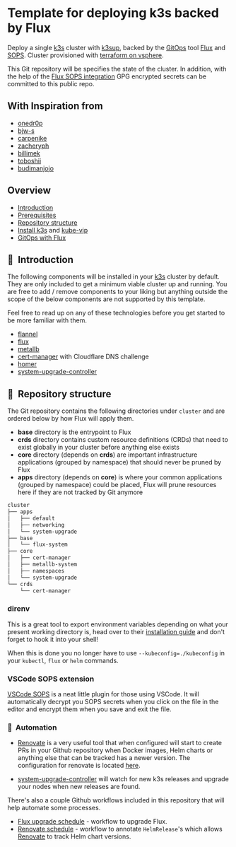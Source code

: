 # Template for deploying k3s backed by Flux

Deploy a single [k3s](https://k3s.io/) cluster with [k3sup](https://github.com/alexellis/k3sup),
backed by the [GitOps](https://www.weave.works/blog/what-is-gitops-really) tool
[Flux](https://toolkit.fluxcd.io/) and [SOPS](https://toolkit.fluxcd.io/guides/mozilla-sops/).
Cluster provisioned with [terraform on vsphere](https://github.com/ahgraber/homelab-terraform).

This Git repository will be specifies the state of the cluster. In addition, with the help of the
[Flux SOPS integration](https://toolkit.fluxcd.io/guides/mozilla-sops/) GPG encrypted secrets can be
committed to this public repo.

## With Inspiration from

- [onedr0p](https://github.com/onedr0p/home-cluster/)
- [bjw-s](https://github.com/bjw-s/k8s-gitops)
- [carpenike](https://github.com/carpenike/k8s-gitops/tree/master/cluster/apps/security)
- [zacheryph](https://github.com/zacheryph/k8s-gitops)
- [billimek](https://github.com/billimek/k8s-gitops)
- [toboshii](https://github.com/toboshii/home-cluster)
- [budimanjojo](https://github.com/budimanjojo/home-cluster)

## Overview

- [Introduction](https://github.com/k8s-at-home/template-cluster-k3s#wave-introduction)
- [Prerequisites](./docs/1-prerequisites.md)
- [Repository structure](https://github.com/k8s-at-home/template-cluster-k3s#open_file_folder-repository-structure)
- [Install k3s](./docs/2-install_k3s_with_ansible.md) and [kube-vip](docs/2a-kube-vip.md)
- [GitOps with Flux](./docs/3-gitops_with_flux.md)

## :wave:&nbsp; Introduction

The following components will be installed in your [k3s](https://k3s.io/) cluster by default. They
are only included to get a minimum viable cluster up and running. You are free to add / remove
components to your liking but anything outside the scope of the below components are not supported
by this template.

Feel free to read up on any of these technologies before you get started to be more familiar with
them.

- [flannel](https://github.com/flannel-io/flannel)
- [flux](https://toolkit.fluxcd.io/)
- [metallb](https://metallb.universe.tf/)
- [cert-manager](https://cert-manager.io/) with Cloudflare DNS challenge
- [homer](https://github.com/bastienwirtz/homer)
- [system-upgrade-controller](https://github.com/rancher/system-upgrade-controller)

## :open_file_folder:&nbsp; Repository structure

The Git repository contains the following directories under `cluster` and are ordered below by how
Flux will apply them.

- **base** directory is the entrypoint to Flux
- **crds** directory contains custom resource definitions (CRDs) that need to exist globally in your
  cluster before anything else exists
- **core** directory (depends on **crds**) are important infrastructure applications (grouped by
  namespace) that should never be pruned by Flux
- **apps** directory (depends on **core**) is where your common applications (grouped by namespace)
  could be placed, Flux will prune resources here if they are not tracked by Git anymore

```txt
cluster
├── apps
│   ├── default
│   ├── networking
│   └── system-upgrade
├── base
│   └── flux-system
├── core
│   ├── cert-manager
│   ├── metallb-system
│   ├── namespaces
│   └── system-upgrade
└── crds
    └── cert-manager
```

### direnv

This is a great tool to export environment variables depending on what your present working
directory is, head over to their [installation guide](https://direnv.net/docs/installation.html) and
don't forget to hook it into your shell!

When this is done you no longer have to use `--kubeconfig=./kubeconfig` in your `kubectl`, `flux` or
`helm` commands.

### VSCode SOPS extension

[VSCode SOPS](https://marketplace.visualstudio.com/items?itemName=signageos.signageos-vscode-sops)
is a neat little plugin for those using VSCode. It will automatically decrypt you SOPS secrets when
you click on the file in the editor and encrypt them when you save and exit the file.

### :robot:&nbsp; Automation

- [Renovate](https://www.whitesourcesoftware.com/free-developer-tools/renovate) is a very useful
  tool that when configured will start to create PRs in your Github repository when Docker images,
  Helm charts or anything else that can be tracked has a newer version. The configuration for
  renovate is located [here](./.github/renovate.json5).

- [system-upgrade-controller](https://github.com/rancher/system-upgrade-controller) will watch for
  new k3s releases and upgrade your nodes when new releases are found.

There's also a couple Github workflows included in this repository that will help automate some
processes.

- [Flux upgrade schedule](./.github/workflows/flux-schedule.yaml) - workflow to upgrade Flux.
- [Renovate schedule](./.github/workflows/renovate-schedule.yaml) - workflow to annotate
  `HelmRelease`'s which allows
  [Renovate](https://www.whitesourcesoftware.com/free-developer-tools/renovate) to track Helm chart
  versions.
